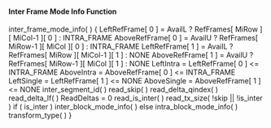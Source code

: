 #### Inter Frame Mode Info Function

<div class="syntax">
inter_frame_mode_info( ) {
    LeftRefFrame[ 0 ] = AvailL ? RefFrames[ MiRow ][ MiCol-1 ][ 0 ] : INTRA_FRAME
    AboveRefFrame[ 0 ] = AvailU ? RefFrames[ MiRow-1 ][ MiCol ][ 0 ] : INTRA_FRAME
    LeftRefFrame[ 1 ] = AvailL ? RefFrames[ MiRow ][ MiCol-1 ][ 1 ] : NONE
    AboveRefFrame[ 1 ] = AvailU ? RefFrames[ MiRow-1 ][ MiCol ][ 1 ] : NONE
    LeftIntra = LeftRefFrame[ 0 ] <= INTRA_FRAME
    AboveIntra = AboveRefFrame[ 0 ] <= INTRA_FRAME
    LeftSingle = LeftRefFrame[ 1 ] <= NONE
    AboveSingle = AboveRefFrame[ 1 ] <= NONE
    inter_segment_id( )
    read_skip( )
    read_delta_qindex( )
    read_delta_lf( )
    ReadDeltas = 0
    read_is_inter( )
    read_tx_size( !skip || !is_inter )
    if ( is_inter )
        inter_block_mode_info( )
    else
        intra_block_mode_info( )
    transform_type( )
}
</div>
